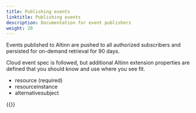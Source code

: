 ```yaml
---
title: Publishing events
linktitle: Publishing events
description: Documentation for event publishers
weight: 20
---
```


Events published to Altinn are pushed to all authorized subscribers and persisted for on-demand retrieval for 90 days. 

Cloud event spec is followed, but additional Altinn extension properties are defined that you should know 
and use where you see fit.

- resource (required)
- resourceinstance
- alternativesubject
  
{{<children />}}